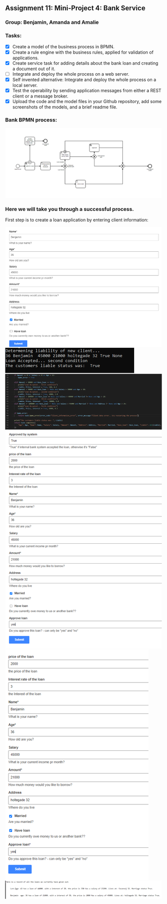 ## Assignment 11: Mini-Project 4: Bank Service
### Group: Benjamin, Amanda and Amalie

### Tasks:
- [x] Create a model of the business process in BPMN.
- [x] Create a rule engine with the business rules, applied for validation of applications.
- [x] Create service task for adding details about the bank loan and creating a document out of it.
- [ ] Integrate and deploy the whole process on a web server.
- [x] Self invented alternative: Integrate and deploy the whole process on a local server.
- [x] Test the operability by sending application messages from either a REST client or a message broker.
- [x] Upload the code and the model files in your Github repository, add some screenshots of the models, and a brief readme file.

### Bank BPMN process:
![](https://github.com/kongshaug/Comunda_bank/blob/main/documentation_screenshots/model.PNG)


### Here we will take you through a successful process. 

First step is to create a loan application by entering client information:

![](https://github.com/kongshaug/Comunda_bank/blob/main/documentation_screenshots/step_1.PNG)
![](https://github.com/kongshaug/Comunda_bank/blob/main/documentation_screenshots/step_2.PNG)
![](https://github.com/kongshaug/Comunda_bank/blob/main/documentation_screenshots/step_3.PNG)
![](https://github.com/kongshaug/Comunda_bank/blob/main/documentation_screenshots/step_4.PNG)
![](https://github.com/kongshaug/Comunda_bank/blob/main/documentation_screenshots/step_5.PNG)
![](https://github.com/kongshaug/Comunda_bank/blob/main/documentation_screenshots/step_6.PNG)


